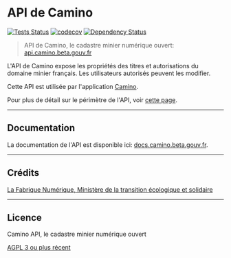 # API de Camino

[![Tests Status][ci-img]][ci] [![codecov][codecov-img]][codecov] [![Dependency Status][dep-img]][dep]

[ci-img]: https://github.com/MTES-MCT/camino-api/workflows/Tests/badge.svg
[ci]: https://github.com/MTES-MCT/camino-api/actions
[codecov-img]: https://codecov.io/gh/MTES-MCT/camino-api/branch/master/graph/badge.svg
[codecov]: https://codecov.io/gh/MTES-MCT/camino-api
[dep-img]: https://david-dm.org/MTES-MCT/camino-api.svg
[dep]: https://david-dm.org/MTES-MCT/camino-api

> API de Camino, le cadastre minier numérique ouvert: [api.camino.beta.gouv.fr](https://api.camino.beta.gouv.fr)

L'API de Camino expose les propriétés des titres et autorisations du domaine minier français. Les utilisateurs autorisés peuvent les modifier.

Cette API est utilisée par l'application [Camino](https://camino.beta.gouv.fr).

Pour plus de détail sur le périmètre de l'API, voir [cette page](https://camino.beta.gouv.fr/a-propos).

---

## Documentation

La documentation de l'API est disponible ici: [docs.camino.beta.gouv.fr](https://docs.camino.beta.gouv.fr).

---

## Crédits

[La Fabrique Numérique, Ministère de la transition écologique et solidaire](https://www.ecologique-solidaire.gouv.fr/inauguration-fabrique-numerique-lincubateur-des-ministeres-charges-lecologie-et-des-territoires)

---

## Licence

Camino API, le cadastre minier numérique ouvert

[AGPL 3 ou plus récent](https://spdx.org/licenses/AGPL-3.0-or-later.html)
